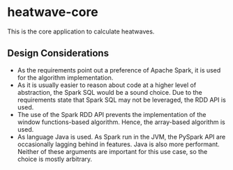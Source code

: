 # heatwave-core

This is the core application to calculate heatwaves.

## Design Considerations

* As the requirements point out a preference of Apache Spark, it is used for the algorithm implementation.
* As it is usually easier to reason about code at a higher level of abstraction, the Spark SQL would be a sound choice.
  Due to the requirements state that Spark SQL may not be leveraged, the RDD API is used.
* The use of the Spark RDD API prevents the implementation of the window functions-based algorithm. Hence, the
  array-based algorithm is used.
* As language Java is used. As Spark run in the JVM, the PySpark API are occasionally lagging behind in features. Java
  is also more performant. Neither of these arguments are important for this use case, so the choice is mostly
  arbitrary.
